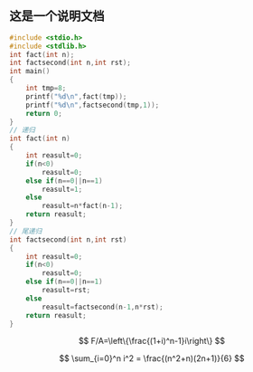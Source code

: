 ## 这是一个说明文档
```c
#include <stdio.h>
#include <stdlib.h>
int fact(int n);
int factsecond(int n,int rst);
int main()
{
	int tmp=8;
	printf("%d\n",fact(tmp));
	printf("%d\n",factsecond(tmp,1));
	return 0;
}
// 递归
int fact(int n)
{
	int reasult=0;
	if(n<0)
		reasult=0;
	else if(n==0||n==1)
		reasult=1;
	else
		reasult=n*fact(n-1);
	return reasult;
}
// 尾递归
int factsecond(int n,int rst)
{
	int reasult=0;
	if(n<0)
		reasult=0;
	else if(n==0||n==1)
		reasult=rst;
	else
		reasult=factsecond(n-1,n*rst);
	return reasult;
}
```
$$
F/A=\left\{\frac{(1+i)^n-1}i\right\}
$$

$$
\sum_{i=0}^n i^2 = \frac{(n^2+n)(2n+1)}{6}
$$
